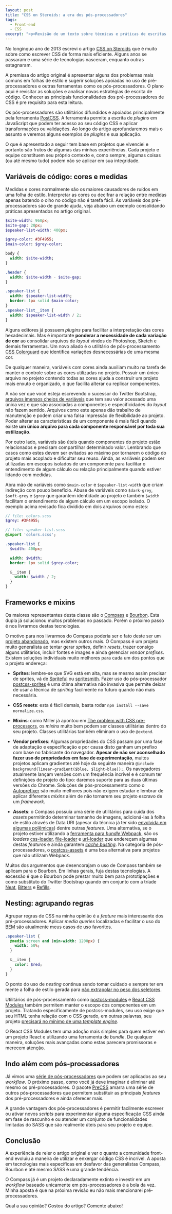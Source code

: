 ```yaml
---
layout: post
title: "CSS on Steroids: a era dos pós-processadores"
tags:
  - Front-end
  - CSS
excerpt: "<p>Revisão de um texto sobre técnicas e práticas de escritas de CSS.</p>"
---
```


No longínquo ano de 2013 escrevi o artigo [CSS on Steroids](http://tableless.com.br/css-steroids) que é muito sobre como escrever CSS de forma mais eficiente. Alguns anos se passaram e uma série de tecnologias nasceram, enquanto outras estagnaram.

A premissa do artigo original é apresentar alguns dos problemas mais comuns em folhas de estilo e sugerir soluções apoiadas no uso de pré-processadores e outras ferramentas como os pós-processadores. O plano aqui é revisitar as soluções e analisar novas estratégias de escrita de código. Conhecer as principais funcionalidades dos pré-processadores de CSS é pre requisito para esta leitura.

Os pós-processadores são utilitários difundidos e apoiados principalmente pela ferramenta [PostCSS](https://github.com/postcss/postcss). A ferramenta permite a escrita de *plugins* em JavaScript que podem ter acesso ao seu código CSS e aplicar transformações ou validações. Ao longo do artigo aprofundaremos mais o assunto e veremos alguns exemplos de *plugins* e sua aplicação.

O que é apresentado a seguir tem base em projetos que vivenciei e portanto são frutos de algumas das minhas experiências. Cada projeto e equipe constituem seu próprio contexto e, como sempre, algumas coisas (ou até mesmo tudo) podem não se aplicar em sua integridade.

## Variáveis de código: cores e medidas

Medidas e cores normalmente são os maiores causadores de ruídos em uma folha de estilo. Interpretar as cores ou decifrar a relação entre medidas apenas batendo o olho no código não é tarefa fácil. As variáveis dos pré-processadores são de grande ajuda, veja abaixo um exemplo consolidando práticas apresentados no artigo original.


``` sass
$site-width: 960px;
$site-gap: 20px;
$speaker-list-width: 400px;

$grey-color: #3F4955;
$main-color: $grey-color;

body {
  width: $site-width;
}

.header {
  width: $site-width - $site-gap;
}

.speaker-list {
  width: $speaker-list-width;
  border: 1px solid $main-color;
}
.speaker-list__item {
  width: $speaker-list-width / 2;
}
```

Alguns editores já possuem *plugins* para facilitar a interpretação das cores hexadecimais. Mas é importante **ponderar a necessidade de cada variação de cor** ao consolidar arquivos de *layout* vindos do Photoshop, Sketch e demais ferramentas. Um novo aliado é o utilitário de pós-processamento [CSS Colorguard](https://github.com/SlexAxton/css-colorguard) que identifica variações desnecessárias de uma mesma cor.

De qualquer maneira, variáveis com cores ainda auxiliam muito na tarefa de manter o controle sobre as cores utilizadas no projeto. Possuir um único arquivo no projeto contendo todas as cores ajuda a construir um projeto mais enxuto e organizado, o que facilita alterar ou replicar componentes.

A não ser que você esteja escrevendo o sucessor do Twitter Bootstrap, [arquivos imensos cheios de variáveis](https://github.com/twbs/bootstrap-sass/blob/3.2-stable/assets/stylesheets/bootstrap/_variables.scss#L91-L852) que tem seu valor acessado uma única vez e que são associadas a componentes e especificidades do *layout* não fazem sentido. Arquivos como este apenas dão trabalho de manutenção e podem criar uma falsa impressão de flexibilidade ao projeto. Poder alterar as características de um componente é mais fácil quando existe **um único arquivo para cada componente responsável por toda sua estilização**.

Por outro lado, variáveis são úteis quando componentes do projeto estão relacionados e precisam compartilhar determinado valor. Lembrando que casos como estes devem ser evitados ao máximo por tornarem o código do projeto mais acoplado e dificultar seu reuso. Ainda, as variáveis podem ser utilizadas em escopos isolados de um componente para facilitar o entendimento de algum cálculo ou relação principalmente quando estiver lidando com medidas.

Abra mão de variáveis como `$main-color` e `$speaker-list-width` que criam indireção com pouco benefício. Abuse de variáveis como `$dark-grey`, `$soft-grey` e `$grey` que garantem identidade ao projeto e também `$width` facilitam o entendimento de algum cálculo em um escopo isolado. O exemplo acima revisado fica dividido em dois arquivos como estes:

``` sass
// file: colors.scss
$grey: #3F4955;

// file: speaker-list.scss
@import 'colors.scss';

.speaker-list {
  $width: 400px;

  width: $width;
  border: 1px solid $grey-color;

  &__item {
    width: $width / 2;
  }
}
```

## Frameworks e mixins

Os maiores representantes desta classe são o [Compass](http://compass-style.org/) e [Bourbon](http://bourbon.io/). Esta dupla já solucionou muitos problemas no passado. Porém o próximo passo é nos livrarmos destas tecnologias.

O motivo para nos livrarmos do Compass poderia ser o fato deste ser um [projeto abandonado](https://github.com/Compass/compass/graphs/contributors), mas existem outros mais. O Compass é um projeto muito generalista ao tentar gerar *sprites*, definir *resets*, trazer consigo alguns utilitários, incluir fontes e images e ainda gerenciar *vendor prefixes*. Existem soluções individuais muito melhores para cada um dos pontos que o projeto endereça:

- **Sprites**: lembre-se que SVG está em alta, mas se mesmo assim precisar de sprites, vá de [Spriteful](https://github.com/lucasmazza/spriteful) ou [spritesmith](https://github.com/Ensighten/spritesmith). Fazer uso do pós-processador [postcss-sprites](https://github.com/2createStudio/postcss-sprites) é uma ótima alternativa não invasiva que permite deixar de usar a técnica de *spriting* facilmente no futuro quando não mais necessária.

- **CSS resets**: esta é fácil demais, basta rodar `npm install --save normalize.css`.

- **Mixins**: como Miller já apontou em [The problem with CSS pre-processors](http://blog.millermedeiros.com/the-problem-with-css-pre-processors/), os *mixins* muito bem podem ser classes utilitárias dentro do seu projeto. Classes utilitárias  também eliminam o uso de `@extend`.

- **Vendor prefixes**: Algumas propriedades do CSS passam por uma fase de adaptação e especificação e por causa disto ganham um prefixo com base no fabricante do navegador. **Apesar de não ser aconselhado fazer uso de propriedades em fase de experimentação**, muitos projetos aplicam gradientes até hoje da seguinte maneira `@include background(linear-gradient($blue, $light-blue));`. Os navegadores atualmente lançam versões com um frequência incrível e é comum ter definições de projeto do tipo: daremos suporte para as duas últimas versões do Chrome. Soluções de pós-processamento como o [Autoprefixer](https://github.com/postcss/autoprefixer) são muito melhores pois não exigem estudar e lembrar de aplicar diferentes *mixins* além de não tornarem seu projeto escravo de um *framework*.

- **Assets**: o Compass possuía uma série de utilitários para cuida dos *assets* permitindo determinar tamanho de imagens, adicioná-las à folha de estilo através de Data URI (apesar da técnica já ter sido [envolvida em algumas polêmicas](http://www.mobify.com/blog/base64-does-not-impact-data-uri-performance/)) dentre outras *features*. Uma alternativa, se o projeto estiver utilizando a [ferramenta para *bundle* Webpack](https://webpack.github.io/), são os *loaders* [css-loader](https://github.com/webpack/css-loader), [file-loader](https://github.com/webpack/file-loader) e [url-loader](https://github.com/webpack/url-loader) que endereçam algumas destas *features* e ainda garantem [*cache busting*](http://www.adopsinsider.com/ad-ops-basics/what-is-a-cache-buster-and-how-does-it-work/). Na categoria de pós-processadores, o [postcss-assets](https://github.com/assetsjs/postcss-assets) é uma boa alternativa para projetos que não utilizam Webpack.


Muitos dos argumentos que desencorajam o uso de Compass também se aplicam para o Bourbon. Em linhas gerais, fuja destas tecnologias. A excessão é que o Bourbon pode  prestar muito bem para prototipações e como substituto do Twitter Bootstrap quando em conjunto com a tríade [Neat](http://neat.bourbon.io/), [Bitters](http://bitters.bourbon.io/) e [Refills](http://refills.bourbon.io/).

## Nesting: agrupando regras

Agrupar regras de CSS na minha opinião é a *feature* mais interessante dos pré-processadores. Aplicar *media queries* localizadas e facilitar o uso do [BEM](http://getbem.com/introduction/) são atualmente meus casos de uso favoritos.

``` sass
.speaker-list {
  @media screen and (min-width: 1200px) {
    width: 50%;
  }

  &__item {
    color: $red;
  }
}
```

O ponto do uso de *nesting* continua sendo tomar cuidado e sempre ter em mente a folha de estilo gerada para [não extrapolar no peso dos seletores](http://josh.github.io/css-explain/).

Utilitários de pós-processamento como [postcss-modules](https://github.com/outpunk/postcss-modules) e [React CSS Modules](https://github.com/gajus/react-css-modules) também permitem manter o escopo dos componentes em um projeto. Tratando especificamente de postcss-modules, seu uso exige que seu HTML tenha relação com o CSS gerado, em outras palavras, seu projeto [precisará no mínimo de uma *template engine*](https://github.com/outpunk/postcss-modules-example/blob/master/html/index.ejs).

O React CSS Modules tem uma adoção mais simples para quem estiver em um projeto React e utilizando uma ferramenta de *bundle*. De qualquer maneira, soluções mais avançadas como estas parecem promissoras e merecem atenção.

## Indo além com pós-processadores

Já vimos uma [série de pós-processadores](https://github.com/postcss/postcss) que podem ser aplicados ao seu *workflow*. O próximo passo, como você já deve imaginar é eliminar até mesmo os pré-processadores. O pacote [PreCSS](https://github.com/jonathantneal/precss) amarra uma série de outros pós-processadores que permitem substituir as principais *features* dos pré-processadores e ainda oferecer mais.

A grande vantagem dos pós-processadores é permitir facilmente escrever ou ativar novos *scripts* para experimentar alguma especificação CSS ainda em fase de rascunho e ou atender um conjunto de funcionalidades limitadas do SASS que são realmente úteis para seu projeto e equipe.

## Conclusão

A experiência de reler o artigo original e ver o quanto a comunidade front-end evoluiu a maneira de utilizar e enxergar código CSS é incrível. A aposta em tecnologias mais específicas em desfavor das generalistas Compass, Bourbon e até mesmo SASS é uma grande tendência.

O Compass já é um projeto declaradamente extinto e investir em um *workflow* baseado unicamente em pós-processadores é a bola da vez. Minha aposta é que na próxima revisão eu não mais mencionarei pré-processadores.

Qual a sua opinião? Gostou do artigo? Comente abaixo!
